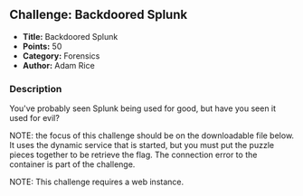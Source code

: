 ## Challenge: Backdoored Splunk

- **Title:** Backdoored Splunk
- **Points:** 50
- **Category:** Forensics
- **Author:** Adam Rice

### Description

You've probably seen Splunk being used for good, but have you seen it used for evil? 

NOTE: the focus of this challenge should be on the downloadable file below. It uses the dynamic service that is started, but you must put the puzzle pieces together to be retrieve the flag. The connection error to the container is part of the challenge.

NOTE: This challenge requires a web instance.